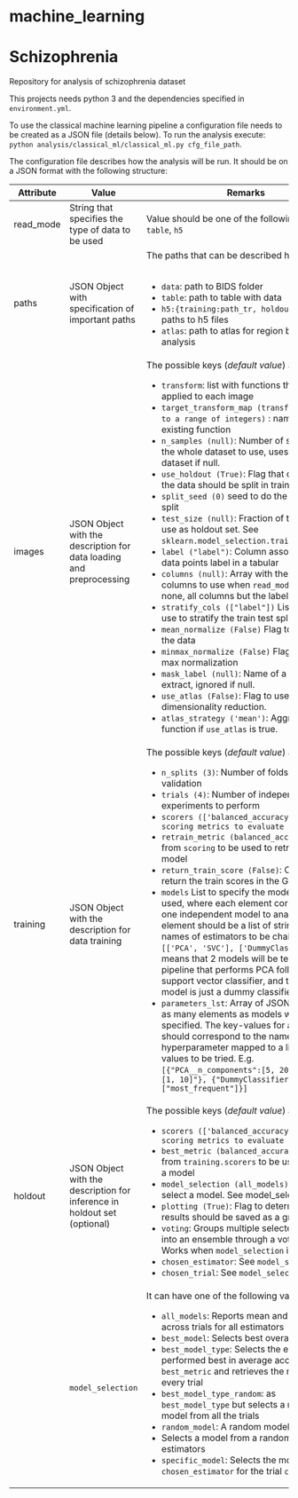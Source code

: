 # machine_learning
# Schizophrenia
Repository for analysis of schizophrenia dataset

This projects needs python 3 and the dependencies specified in `environment.yml`.

To use the classical machine learning pipeline a configuration file needs to be created as a JSON file (details below).
To run the analysis execute: `python analysis/classical_ml/classical_ml.py cfg_file_path`.

The configuration file describes how the analysis will be run. It should be on a JSON format with the following structure:

| Attribute | Value | Remarks |
|-----------|-------|-----------|
| read_mode | String that specifies the type of data to be used   | Value should be one of the following: `BIDS`, `table`, `h5`      |
| paths     | JSON Object with specification of important paths   | The paths that can be described here are:<ul> <br> <li>`data`: path to BIDS folder </li> <li>`table`: path to table with data </li> <li>`h5:{training:path_tr, holdout:path_ho}`: paths to h5 files </li> <li>`atlas`: path to atlas for region based analysis </li>  </ul>|
| images    | JSON Object with the description for data loading and preprocessing | The possible keys (*default value*) are: <br> <ul> <li>`transform`: list with functions that will be applied to each image </li> <li>`target_transform_map (transform labels to a range of integers)` : name of an existing function </li> <li>`n_samples (null)`: Number of samples of the whole dataset to use, uses the entire dataset if null. </li> <li>`use_holdout (True)`: Flag that determines if the data should be split in training test sets. </li><li>`split_seed (0)` seed to do the train-test split</li><li>`test_size (null)`: Fraction of the dataset to use as holdout set. See `sklearn.model_selection.train_test_split`. </li> <li>`label ("label")`: Column associated to the data points label in a tabular </li> <li>`columns (null)`: Array with the list of columns to use when `read_mode` is `table` . If none, all columns but the label are used. </li> <li>`stratify_cols (["label"])` List of columns use to stratify the train test split.</li> <li> `mean_normalize (False)` Flag to standarize the data </li> <li> `minmax_normalize (False)` Flag for min-max normalization </li> <li>`mask_label (null)`: Name of a region to extract, ignored if null. </li> <li> `use_atlas (False)`: Flag to use an atlas as a dimensionality reduction. </li> <li> `atlas_strategy ('mean')`: Aggregation function if `use_atlas` is true. </li></ul>|
| training  | JSON Object with the description for data training | The possible keys (*default value*) are: <br> <ul> <li>`n_splits (3)`: Number of folds for cross validation </li> <li>`trials (4)`: Number of independent experiments to perform </li> <li>`scorers (['balanced_accuracy']) list of scoring metrics to evaluate the model` </li> <li>`retrain_metric (balanced_accuracy)` Metric from `scoring` to be used to retrain the model</li><li>`return_train_score (False)`: Computes and return the train scores in the GridSearchCV</li><li> `models` List to specify the models to be used, where each element corresponds to one independent model to analyse. Each element should be a list of strings with the names of estimators to be chained. E.g. `[['PCA', 'SVC'], ['DummyClassifier']]` means that 2 models will be tested, first a pipeline that performs PCA followed by a support vector classifier, and the second model is just a dummy classifier</li><li> `parameters_lst`: Array of JSON objects with as many elements as models were specified. The key-values for ach element should correspond to the name of a hyperparameter mapped to a list of the values to be tried. E.g. `[{"PCA__n_components":[5, 20], {"SVC__C:[1, 10]"}, {"DummyClassifier__strategy":["most_frequent"]}]` </li>|
| holdout   | JSON Object with the description for inference in holdout set (optional) |The possible keys (*default value*) are: <br> <ul><li>`scorers (['balanced_accuracy']) list of scoring metrics to evaluate the model` </li> <li>`best_metric (balanced_accuracy)` Metric from `training.scorers` to be used to select a model</li><li>`model_selection (all_models)`: strategy to select a model. See model_selection</li><li>`plotting (True)`: Flag to determine if the results should be saved as a graph</li><li>`voting`: Groups multiple selected models into an ensemble through a voting system. Works when `model_selection` is `all_models`</li><li>`chosen_estimator`: See `model_selection`</li><li>`chosen_trial`: See `model_selection`</li></ul>|
|           |`model_selection`| It can have one of the following values: <ul><li>`all_models`: Reports mean and variance across trials for all estimators</li><li>`best_model`: Selects best overall model</li><li>`best_model_type`: Selects the estimator that performed best in average according to `best_metric` and retrieves the models for every trial</li><li>`best_model_type_random`: as `best_model_type` but selects a random model from all the trials</li><li>`random_model`: A random model is selected</li><li>Selects a model from a random trial for all estimators</li><li>`specific_model`: Selects the models from `chosen_estimator` for the trial `chosen_trial`</li></ul>|
